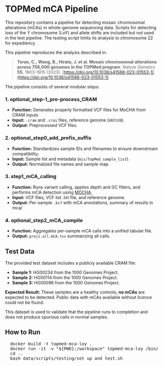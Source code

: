 # TOPMed mCA Pipeline

This repository contains a pipeline for detecting mosaic chromosomal alterations (mCAs) in whole-genome sequencing data. Scripts for detecting loss of the Y chromosome (LoY) and allele shifts are included but not used in the test pipeline. The testing script limits its analysis to chromosome 22 for expediency.

This pipeline reproduces the analysis described in:

> **Terao, C., Wang, B., Hirata, J. et al. Mosaic chromosomal alterations across 756,000 genomes in the TOPMed program.** *Nature Genetics* **55**, 1903–1915 (2023). [https://doi.org/10.1038/s41588-023-01553-1](https://doi.org/10.1038/s41588-023-01553-1)

The pipeline consists of several modular steps:

### 1. **optional_step-1_pre-process_CRAM**
- **Function:** Generates properly formatted VCF files for MoCHA from CRAM inputs
- **Input:** `.cram` and `.crai` files, reference genome (`GRCh38`).
- **Output:** Preprocessed VCF files.

### 2. **optional_step0_add_prefix_suffix**
- **Function:** Standardizes sample IDs and filenames to ensure downstream compatibility.
- **Input:** Sample list and metadata (`mis/TopMed_sample_list`).
- **Output:** Normalized file names and sample map.

### 3. **step1_mCA_calling**
- **Function:** Runs variant calling, applies depth and GC filters, and performs mCA detection using [MOCHA](https://github.com/freeseek/mocha).
- **Input:** VCF files, VCF list .txt file, and reference genome.
- **Output:** Per-sample `.bcf` with mCA annotations, summary of results in mca/

### 4. **optional_step2_mCA_compile**
- **Function:** Aggregates per-sample mCA calls into a unified tabular file.
- **Output:** `proj1.all.mCA.tsv` summarizing all calls.

## Test Data

The provided test dataset includes a publicly available CRAM file:

- **Sample 1:** HG00234 from the 1000 Genomes Project.
- **Sample 2:** HG00114 from the 1000 Genomes Project.
- **Sample 3:** HG00096 from the 1000 Genomes Project.

**Expected Result:** These samples are a healthy controls; **no mCAs** are expected to be detected. Public data with mCAs available without licence could not be found.

This dataset is used to validate that the pipeline runs to completion and does not produce spurious calls in normal samples.

## How to Run

<pre>
  docker build -t topmed-mca-loy . 
  docker run -it -v "${PWD}:/workspace" topmed-mca-loy /bin/bash 
  cd .. 
  bash data/scripts/testing/set_up_and_test.sh
</pre>
